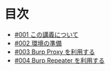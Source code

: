 # 目次

- [#001 この講義について](./01-preliminaries.md)
- [#002 環境の準備](./02-setup.md)
- [#003 Burp Proxy を利用する](./03-burp-proxy.md)
- [#004 Burp Repeater を利用する](./04-burp-repeater.md)